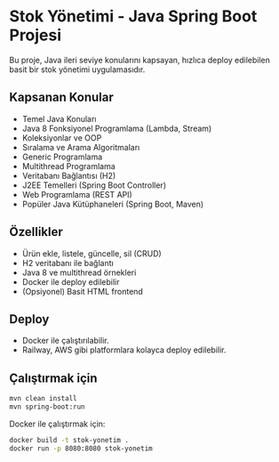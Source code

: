 # Stok Yönetimi - Java Spring Boot Projesi

Bu proje, Java ileri seviye konularını kapsayan, hızlıca deploy edilebilen basit bir stok yönetimi uygulamasıdır.

## Kapsanan Konular
- Temel Java Konuları
- Java 8 Fonksiyonel Programlama (Lambda, Stream)
- Koleksiyonlar ve OOP
- Sıralama ve Arama Algoritmaları
- Generic Programlama
- Multithread Programlama
- Veritabanı Bağlantısı (H2)
- J2EE Temelleri (Spring Boot Controller)
- Web Programlama (REST API)
- Popüler Java Kütüphaneleri (Spring Boot, Maven)

## Özellikler
- Ürün ekle, listele, güncelle, sil (CRUD)
- H2 veritabanı ile bağlantı
- Java 8 ve multithread örnekleri
- Docker ile deploy edilebilir
- (Opsiyonel) Basit HTML frontend

## Deploy
- Docker ile çalıştırılabilir.
- Railway, AWS gibi platformlara kolayca deploy edilebilir.

## Çalıştırmak için
```bash
mvn clean install
mvn spring-boot:run
```

Docker ile çalıştırmak için:
```bash
docker build -t stok-yonetim .
docker run -p 8080:8080 stok-yonetim
``` 